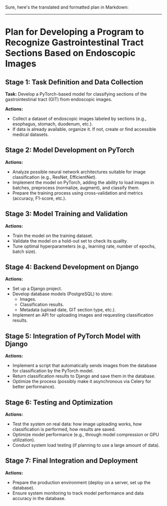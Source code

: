 Sure, here's the translated and formatted plan in Markdown:

---

# Plan for Developing a Program to Recognize Gastrointestinal Tract Sections Based on Endoscopic Images

## Stage 1: Task Definition and Data Collection

**Task:** Develop a PyTorch-based model for classifying sections of the gastrointestinal tract (GIT) from endoscopic images.

**Actions:**
- Collect a dataset of endoscopic images labeled by sections (e.g., esophagus, stomach, duodenum, etc.).
- If data is already available, organize it. If not, create or find accessible medical datasets.

## Stage 2: Model Development on PyTorch

**Actions:**
- Analyze possible neural network architectures suitable for image classification (e.g., ResNet, EfficientNet).
- Implement the model on PyTorch, adding the ability to load images in batches, preprocess (normalize, augment), and classify them.
- Prepare the training process using cross-validation and metrics (accuracy, F1-score, etc.).

## Stage 3: Model Training and Validation

**Actions:**
- Train the model on the training dataset.
- Validate the model on a hold-out set to check its quality.
- Tune optimal hyperparameters (e.g., learning rate, number of epochs, batch size).

## Stage 4: Backend Development on Django

**Actions:**
- Set up a Django project.
- Develop database models (PostgreSQL) to store:
  - Images.
  - Classification results.
  - Metadata (upload date, GIT section type, etc.).
- Implement an API for uploading images and requesting classification results.

## Stage 5: Integration of PyTorch Model with Django

**Actions:**
- Implement a script that automatically sends images from the database for classification by the PyTorch model.
- Return classification results to Django and save them in the database.
- Optimize the process (possibly make it asynchronous via Celery for better performance).

## Stage 6: Testing and Optimization

**Actions:**
- Test the system on real data: how image uploading works, how classification is performed, how results are saved.
- Optimize model performance (e.g., through model compression or GPU utilization).
- Conduct system load testing (if planning to use a large amount of data).

## Stage 7: Final Integration and Deployment

**Actions:**
- Prepare the production environment (deploy on a server, set up the database).
- Ensure system monitoring to track model performance and data accuracy in the database.